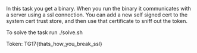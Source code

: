 In this task you get a binary.
When you run the binary it communicates with a server using a ssl connection.
You can add a new self signed cert to the system cert trust store, and then use that certificate to sniff out the token.

To solve the task run ./solve.sh

Token: TG17{thats_how_you_break_ssl}
